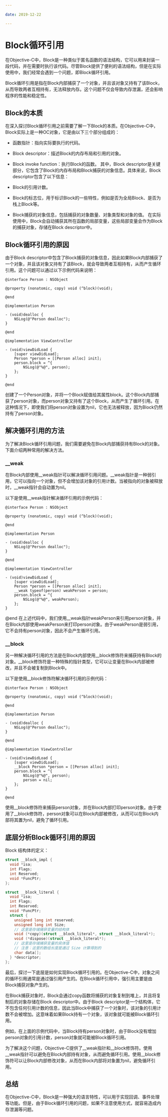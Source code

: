 ```yaml
---
 
date: 2019-12-22

---
```


# Block循环引用

在Objective-C中，Block是一种类似于匿名函数的语法结构，它可以用来封装一段代码，并在需要时执行该代码。尽管Block提供了便利的语法结构，但是在实际使用中，我们经常会遇到一个问题，即Block循环引用。

Block循环引用是指在Block内部捕获了一个对象，并且该对象又持有了该Block，从而导致两者互相持有，无法释放内存。这个问题不仅会导致内存泄漏，还会影响程序的性能和稳定性。

## Block的本质

在深入探讨Block循环引用之前需要了解一下Block的本质。在Objective-C中，Block实际上是一种OC对象，它是由以下三个部分组成的：

- 函数指针：指向实际要执行的代码。
- Block descriptor：描述Block的内存布局和引用的对象。
- Block invoke function：执行Block的函数。
其中，Block descriptor是关键部分，它包含了Block的内存布局和Block捕获的对象信息。具体来说，Block descriptor包含了以下信息：

- Block的引用计数。
- Block的标志位，用于标识Block的一些特性，例如是否为全局Block、是否为栈上Block等。
- Block捕获的对象信息，包括捕获的对象数量、对象类型和对象的值。
在实际使用中，Block会自动捕获其所在函数的局部变量，这些局部变量会作为Block的捕获对象，存储在Block descriptor中。

## Block循环引用的原因
由于Block descriptor中包含了Block捕获的对象信息，因此如果Block内部捕获了一个对象，并且该对象又持有了该Block，就会导致两者互相持有，从而产生循环引用。这个问题可以通过以下示例代码来说明：

``` objc
@interface Person : NSObject

@property (nonatomic, copy) void (^block)(void);

@end

@implementation Person

- (void)dealloc {
    NSLog(@"Person dealloc");
}

@end

@implementation ViewController

- (void)viewDidLoad {
    [super viewDidLoad];
    Person *person = [[Person alloc] init];
    person.block = ^{
        NSLog(@"%@", person);
    };
}

@end
```
创建了一个Person对象，并将一个Block赋值给其属性block。这个Block内部捕获了person对象，而person对象又持有了这个Block，从而产生了循环引用。在这种情况下，即使我们将person对象设置为nil，它也无法被释放，因为Block仍然持有了person对象。


## 解决循环引用的方法
为了解决Block循环引用问题，我们需要避免在Block内部捕获持有Block的对象。下面介绍两种常用的解决方法。

### __weak
在Block内部使用__weak指针可以解决循环引用问题。__weak指针是一种弱引用，它可以指向一个对象，但不会增加该对象的引用计数。当被指向的对象被释放时，__weak指针会自动置为nil。

以下是使用__weak指针解决循环引用的示例代码：

``` objc
@interface Person : NSObject

@property (nonatomic, copy) void (^block)(void);

@end

@implementation Person

- (void)dealloc {
    NSLog(@"Person dealloc");
}

@end

@implementation ViewController

- (void)viewDidLoad {
    [super viewDidLoad];
    Person *person = [[Person alloc] init];
    __weak typeof(person) weakPerson = person;
    person.block = ^{
        NSLog(@"%@", weakPerson);
    };
}
```

@end
在上述代码中，我们使用__weak指针weakPerson来引用person对象，并在Block内部使用weakPerson来打印person对象。由于weakPerson是弱引用，它不会持有person对象，因此不会产生循环引用。

### __block
另一种解决循环引用的方法是在Block内部使用__block修饰符来捕获持有Block的对象。__block修饰符是一种特殊的指针类型，它可以让变量在Block内部被修改，并且不会被复制到Block中。

以下是使用__block修饰符解决循环引用的示例代码：

``` objc
@interface Person : NSObject

@property (nonatomic, copy) void (^block)(void);

@end

@implementation Person

- (void)dealloc {
    NSLog(@"Person dealloc");
}

@end

@implementation ViewController

- (void)viewDidLoad {
    [super viewDidLoad];
    __block Person *person = [[Person alloc] init];
    person.block = ^{
        NSLog(@"%@", person);
        person = nil;
    };
}

@end
```
使用__block修饰符来捕获person对象，并在Block内部打印person对象。由于使用了__block修饰符，person对象可以在Block内部被修改，从而可以在Block内部将其置为nil，避免了循环引用。


## 底层分析Block循环引用的原因
Block 结构体的定义：
``` objectivec
struct __block_impl {
  void *isa;
  int Flags;
  int Reserved;
  void *FuncPtr;
};

struct __block_literal {
  void *isa;
  int Flags;
  int Reserved;
  void *FuncPtr;
  struct {
    unsigned long int reserved;
    unsigned long int Size;
    // 这里是存储捕获变量的结构体
    void (*copy)(struct __block_literal*, struct __block_literal*);
    void (*dispose)(struct __block_literal*);
    // 这里是存储捕获变量的具体值
    // 注意：这里的数组长度是通过 Size 计算得到的
    char data[];
  } *descriptor;
};
```
最后，探讨一下底层是如何实现Block循环引用的。在Objective-C中，对象之间的循环引用通常是通过强引用产生的。在Block循环引用中，强引用主要是由Block捕获对象产生的。<br>

在Block捕获对象时，Block会通过copy函数将捕获的对象复制到堆上，并且将复制后的对象存储在Block descriptor中。由于Block descriptor是一个结构体，它不包含任何引用计数的信息，因此当Block中捕获了一个对象时，该对象的引用计数不会被增加。这意味着如果Block持有一个对象，该对象就可能被Block循环引用。<br>

例如，在上面的示例代码中，当Block持有person对象时，由于Block没有增加person对象的引用计数，person对象就可能被Block循环引用。<br>

为了解决这个问题，Objective-C提供了__weak指针和__block修饰符。使用__weak指针可以避免在Block内部持有对象，从而避免循环引用。使用__block修饰符可以让Block内部修改对象，从而在Block内部将对象置为nil，避免循环引用。

## 总结
在Objective-C中，Block是一种强大的语言特性，可以用于实现回调、事件处理等功能。但是，由于Block循环引用的问题，如果不注意使用方式，就容易造成内存泄漏等问题。